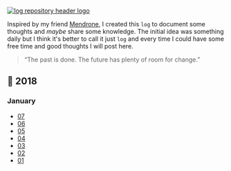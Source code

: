 <a id="home" href="https://github.com/raphaelfabeni/log/"><img src="https://user-images.githubusercontent.com/1345662/34655932-03733730-f3f9-11e7-8f71-4ef7f7ca147c.jpg" alt="log repository header logo"></a>

Inspired by my friend [Mendrone](https://twitter.com/vhmendrone), I created this `log` to document some thoughts and _maybe_ share some knowledge. The initial idea was something daily but I think it's better to call it just `log` and every time I could have some free time and good thoughts I will post here.

> “The past is done. The future has plenty of room for change.”

## :calendar: 2018

### January

* [07](2018/january/07.md)
* [06](2018/january/06.md)
* [05](2018/january/05.md)
* [04](2018/january/04.md)
* [03](2018/january/03.md)
* [02](2018/january/02.md)
* [01](2018/january/01.md)

